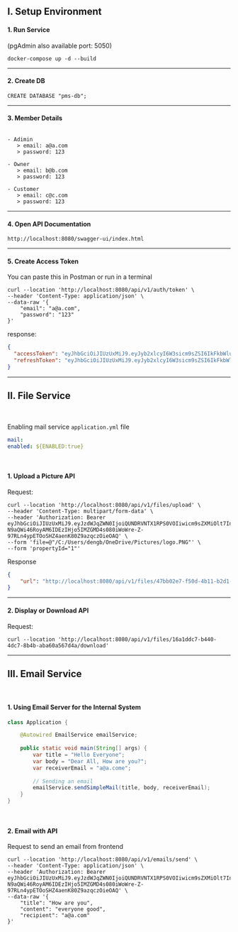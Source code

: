 ## I. Setup Environment

#### 1. Run Service

(pgAdmin also available port: 5050)

```shell
docker-compose up -d --build
```

---

#### 2. Create DB

```shell
CREATE DATABASE "pms-db";
```

---

#### 3. Member Details

```

- Adimin
   > email: a@a.com
   > password: 123 

- Owner
   > email: b@b.com
   > password: 123

- Customer
   > email: c@c.com
   > password: 123
```

---

#### 4. Open API Documentation

```http://localhost:8080/swagger-ui/index.html```

---

#### 5. Create Access Token

You can paste this in Postman or run in a terminal

```shell
curl --location 'http://localhost:8080/api/v1/auth/token' \
--header 'Content-Type: application/json' \
--data-raw '{
    "email": "a@a.com",
    "password": "123"
}'
```

response:

```json
{
  "accessToken": "eyJhbGciOiJIUzUxMiJ9.eyJyb2xlcyI6W3sicm9sZSI6IkFkbWluIn1dLCJleHAiOjE3MDcwNzYxNjAsImlhdCI6MTcwNzA3NTU2MCwiZW1haWwiOiJhQGEuY29tIn0.rw0kPwa9Jpi8vNgBtej3X4QH0rDN69h1jg-sQtUY4w-sjnjYJSrpMq1S3CKOoiYL8ZWffrvX9b2uSDQNhP4GVw",
  "refreshToken": "eyJhbGciOiJIUzUxMiJ9.eyJyb2xlcyI6W3sicm9sZSI6IkFkbWluIn1dLCJleHAiOjE3MDcwNzY3NjEsImlhdCI6MTcwNzA3NTU2MSwiZW1haWwiOiJhQGEuY29tIn0.HmEI79h6_IZBsZDv73kMd6XTcfz5PJBq2WrZPXNXBt1vco-osuq5PiEzDPIAn_KYTVvlb8CSlEybyJMqss8tKQ"
}
```

---

## II. File Service

<br>

Enabling mail service `application.yml` file

```yaml
mail:
enabled: ${ENABLED:true}
```
<br>

#### 1. Upload a Picture API

Request:
```shell
curl --location 'http://localhost:8080/api/v1/files/upload' \
--header 'Content-Type: multipart/form-data' \
--header 'Authorization: Bearer eyJhbGciOiJIUzUxMiJ9.eyJzdWJqZWN0IjoiQUNDRVNTX1RPS0VOIiwicm9sZXMiOlt7InJvbGUiOiJBZG1pbiJ9XSwiZXhwIjoxNzA3MTgxMDYxLCJpYXQiOjE3MDcxODA0NjEsImVtYWlsIjoiYUBhLmNvbSJ9.NgZm43M-N9aQWi46RoyAM6IDEzIHjo5IMZGMD4s080iWoWre-Z-97RLn4ypETOoSHZ4aenK80Z9azqczOieOAQ' \
--form 'file=@"/C:/Users/dengb/OneDrive/Pictures/logo.PNG"' \
--form 'propertyId="1"'
```

Response
```json
{
    "url": "http://localhost:8080/api/v1/files/47bb02e7-f50d-4b11-b2d1-3d8ffa313ca9/download"
}
```

---

#### 2. Display or Download API

Request:
```shell
curl --location 'http://localhost:8080/api/v1/files/16a1ddc7-b440-4dc7-8b4b-aba60a567d4a/download'
```

---


## III. Email Service

<br>

#### 1. Using Email Server for the Internal System

```java
class Application {

    @Autowired EmailService emailService;
    
    public static void main(String[] args) {
        var title = "Hello Everyone";
        var body = "Dear All, How are you?";
        var receiverEmail = "a@a.come";
        
        // Sending an email
        emailService.sendSimpleMail(title, body, receiverEmail);
    }
}

```

<br>

#### 2. Email with API

Request to send an email from frontend

```shell
curl --location 'http://localhost:8080/api/v1/emails/send' \
--header 'Content-Type: application/json' \
--header 'Authorization: Bearer eyJhbGciOiJIUzUxMiJ9.eyJzdWJqZWN0IjoiQUNDRVNTX1RPS0VOIiwicm9sZXMiOlt7InJvbGUiOiJBZG1pbiJ9XSwiZXhwIjoxNzA3MTgxMDYxLCJpYXQiOjE3MDcxODA0NjEsImVtYWlsIjoiYUBhLmNvbSJ9.NgZm43M-N9aQWi46RoyAM6IDEzIHjo5IMZGMD4s080iWoWre-Z-97RLn4ypETOoSHZ4aenK80Z9azqczOieOAQ' \
--data-raw '{
    "title": "How are you",
    "content": "everyone good",
    "recipient": "a@a.com"
}'
```
